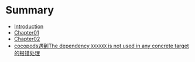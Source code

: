 # Summary

* [Introduction](README.md)
* [Chapter01](chapter01.md)
* [Chapter02](chapter02.md)
* [cocopods遇到The dependency `XXXXXX` is not used in any concrete target的报错处理](cocopodsyu_dao_thedependency_`_xxxxxx_`_is_not_use.md)

